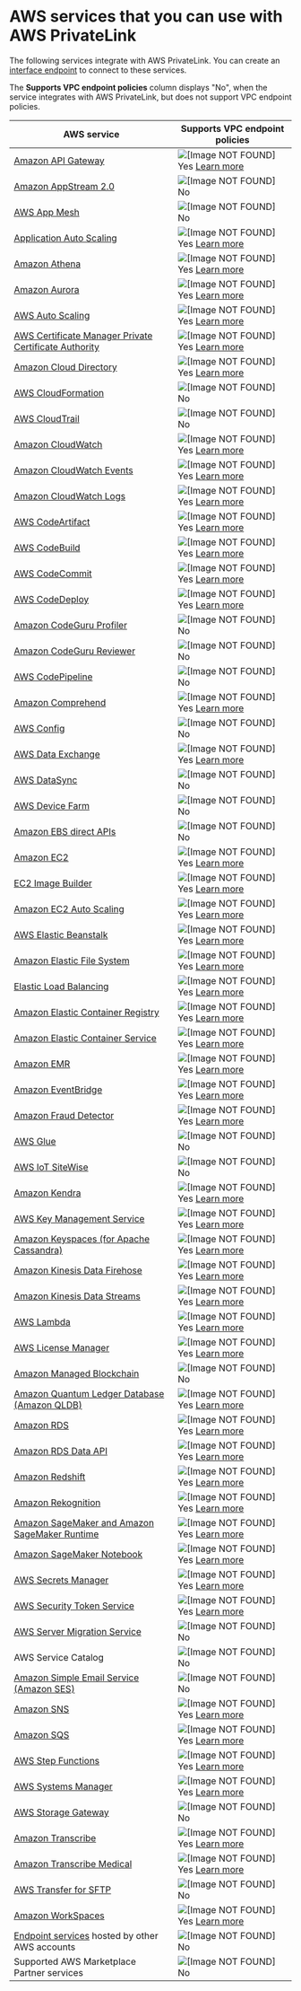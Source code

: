 # AWS services that you can use with AWS PrivateLink<a name="integrated-services-vpce-list"></a>

The following services integrate with AWS PrivateLink\. You can create an [interface endpoint](vpce-interface.md) to connect to these services\.

The **Supports VPC endpoint policies** column displays "No", when the service integrates with AWS PrivateLink, but does not support VPC endpoint policies\. 


| AWS service | Supports VPC endpoint policies | 
| --- | --- | 
|  [Amazon API Gateway](https://docs.aws.amazon.com/apigateway/latest/developerguide/apigateway-private-apis.html)  |   ![\[Image NOT FOUND\]](http://docs.aws.amazon.com/vpc/latest/userguide/images/icon-yes.png) Yes  [Learn more](https://docs.aws.amazon.com/apigateway/latest/developerguide/apigateway-vpc-endpoint-policies.html)  | 
|  [Amazon AppStream 2\.0](https://docs.aws.amazon.com/appstream2/latest/developerguide/creating-streaming-from-interface-vpc-endpoints.html)  |   ![\[Image NOT FOUND\]](http://docs.aws.amazon.com/vpc/latest/userguide/images/icon-no.png) No   | 
|  [AWS App Mesh](https://docs.aws.amazon.com/app-mesh/latest/userguide/vpc-endpoints.html)  |   ![\[Image NOT FOUND\]](http://docs.aws.amazon.com/vpc/latest/userguide/images/icon-no.png) No   | 
|  [Application Auto Scaling](https://docs.aws.amazon.com/autoscaling/application/userguide/application-auto-scaling-vpc-endpoints.html)  |   ![\[Image NOT FOUND\]](http://docs.aws.amazon.com/vpc/latest/userguide/images/icon-yes.png) Yes  [Learn more](https://docs.aws.amazon.com/autoscaling/application/userguide/application-auto-scaling-vpc-endpoints.html)  | 
|  [Amazon Athena](https://docs.aws.amazon.com/athena/latest/ug/interface-vpc-endpoint.html)  |   ![\[Image NOT FOUND\]](http://docs.aws.amazon.com/vpc/latest/userguide/images/icon-yes.png) Yes  [Learn more](https://docs.aws.amazon.com/athena/latest/ug/interface-vpc-endpoint.html#api-private-link-policy)  | 
|  [Amazon Aurora](https://docs.aws.amazon.com/AmazonRDS/latest/AuroraUserGuide/vpc-interface-endpoints.html)  |   ![\[Image NOT FOUND\]](http://docs.aws.amazon.com/vpc/latest/userguide/images/icon-yes.png) Yes  [Learn more](https://docs.aws.amazon.com/AmazonRDS/latest/AuroraUserGuide/vpc-interface-endpoints.html)  | 
|  [AWS Auto Scaling](https://docs.aws.amazon.com/autoscaling/plans/userguide/aws-auto-scaling-vpc-endpoints.html)  |   ![\[Image NOT FOUND\]](http://docs.aws.amazon.com/vpc/latest/userguide/images/icon-yes.png) Yes  [Learn more](https://docs.aws.amazon.com/autoscaling/plans/userguide/aws-auto-scaling-vpc-endpoints.html)  | 
|  [AWS Certificate Manager Private Certificate Authority](https://docs.aws.amazon.com/acm-pca/latest/userguide/vpc-endpoints.html)  |   ![\[Image NOT FOUND\]](http://docs.aws.amazon.com/vpc/latest/userguide/images/icon-yes.png) Yes  [Learn more](https://docs.aws.amazon.com/acm-pca/latest/userguide/vpc-endpoints.html#api-private-link-policy)  | 
|  [Amazon Cloud Directory](https://docs.aws.amazon.com/clouddirectory/latest/developerguide/getting_started_using_vpc_endpoints.html)  |   ![\[Image NOT FOUND\]](http://docs.aws.amazon.com/vpc/latest/userguide/images/icon-yes.png) Yes  [Learn more](https://docs.aws.amazon.com/clouddirectory/latest/developerguide/getting_started_using_vpc_endpoints.html#vpc_endpoints_create)  | 
|  [AWS CloudFormation](https://docs.aws.amazon.com/AWSCloudFormation/latest/UserGuide/cfn-vpce-bucketnames.html)  |   ![\[Image NOT FOUND\]](http://docs.aws.amazon.com/vpc/latest/userguide/images/icon-no.png) No   | 
|  [AWS CloudTrail](https://docs.aws.amazon.com/awscloudtrail/latest/userguide/cloudtrail-and-interface-VPC.html)  |   ![\[Image NOT FOUND\]](http://docs.aws.amazon.com/vpc/latest/userguide/images/icon-no.png) No   | 
|  [Amazon CloudWatch](https://docs.aws.amazon.com/AmazonCloudWatch/latest/monitoring/cloudwatch-and-interface-VPC.html)  |   ![\[Image NOT FOUND\]](http://docs.aws.amazon.com/vpc/latest/userguide/images/icon-yes.png) Yes  [Learn more](https://docs.aws.amazon.com/AmazonCloudWatch/latest/monitoring/cloudwatch-and-interface-VPC.html)  | 
|  [Amazon CloudWatch Events](https://docs.aws.amazon.com/AmazonCloudWatch/latest/events/cloudwatch-events-and-interface-VPC.html)  |   ![\[Image NOT FOUND\]](http://docs.aws.amazon.com/vpc/latest/userguide/images/icon-yes.png) Yes  [Learn more](https://docs.aws.amazon.com/AmazonCloudWatch/latest/events/cloudwatch-events-and-interface-VPC.html#CloudWatchEvents-VPC-endpoint-policy)  | 
|  [Amazon CloudWatch Logs](https://docs.aws.amazon.com/AmazonCloudWatch/latest/logs/cloudwatch-logs-and-interface-VPC.html)  |   ![\[Image NOT FOUND\]](http://docs.aws.amazon.com/vpc/latest/userguide/images/icon-yes.png) Yes  [Learn more](https://docs.aws.amazon.com/AmazonCloudWatch/latest/logs/cloudwatch-logs-and-interface-VPC.html#CloudWatchLogs-VPC-endpoint-policy)  | 
|  [AWS CodeArtifact](https://docs.aws.amazon.com/codeartifact/latest/ug/vpc-endpoints.html)  |   ![\[Image NOT FOUND\]](http://docs.aws.amazon.com/vpc/latest/userguide/images/icon-yes.png) Yes  [Learn more](https://docs.aws.amazon.com/codeartifact/latest/ug/create-vpc-endpoint-policy.html)  | 
|  [AWS CodeBuild](https://docs.aws.amazon.com/codebuild/latest/userguide/use-vpc-endpoints-with-codebuild.html)  |   ![\[Image NOT FOUND\]](http://docs.aws.amazon.com/vpc/latest/userguide/images/icon-yes.png) Yes  [Learn more](https://docs.aws.amazon.com/codebuild/latest/userguide/use-vpc-endpoints-with-codebuild.html#creating-vpc-endpoint-policy)  | 
|  [AWS CodeCommit](https://docs.aws.amazon.com/codecommit/latest/userguide/codecommit-and-interface-VPC.html)  |   ![\[Image NOT FOUND\]](http://docs.aws.amazon.com/vpc/latest/userguide/images/icon-yes.png) Yes  [Learn more](https://docs.aws.amazon.com/codecommit/latest/userguide/codecommit-and-interface-VPC.html#create-vpc-endpoint-policy-for-codecommit)  | 
|  [AWS CodeDeploy](https://docs.aws.amazon.com/codedeploy/latest/userguide/vpc-endpoints.html)  |   ![\[Image NOT FOUND\]](http://docs.aws.amazon.com/vpc/latest/userguide/images/icon-yes.png) Yes  [Learn more](https://docs.aws.amazon.com/codedeploy/latest/userguide/vpc-endpoints.html#vpc-codedeploy-agent-configuration)  | 
|  [Amazon CodeGuru Profiler](https://docs.aws.amazon.com/codeguru/latest/profiler-ug/private-link.html)  |   ![\[Image NOT FOUND\]](http://docs.aws.amazon.com/vpc/latest/userguide/images/icon-no.png) No   | 
|  [Amazon CodeGuru Reviewer](https://docs.aws.amazon.com/codeguru/latest/reviewer-ug/vpc-interface-endpoints.html)  |   ![\[Image NOT FOUND\]](http://docs.aws.amazon.com/vpc/latest/userguide/images/icon-no.png) No   | 
|  [AWS CodePipeline](https://docs.aws.amazon.com/codepipeline/latest/userguide/vpc-support.html#use-vpc-endpoints-with-codepipeline)  |   ![\[Image NOT FOUND\]](http://docs.aws.amazon.com/vpc/latest/userguide/images/icon-no.png) No   | 
|  [Amazon Comprehend](https://docs.aws.amazon.com/comprehend/latest/dg/vpc-interface-endpoints.html)  |   ![\[Image NOT FOUND\]](http://docs.aws.amazon.com/vpc/latest/userguide/images/icon-yes.png) Yes  [Learn more](https://docs.aws.amazon.com/comprehend/latest/dg/vpc-interface-endpoints.html)  | 
|  [AWS Config](https://docs.aws.amazon.com/config/latest/developerguide/config-VPC-endpoints.html)  |  ![\[Image NOT FOUND\]](http://docs.aws.amazon.com/vpc/latest/userguide/images/icon-no.png) No  | 
|  [AWS Data Exchange](https://docs.aws.amazon.com/data-exchange/latest/userguide/vpc-interface-endpoints.html)  |   ![\[Image NOT FOUND\]](http://docs.aws.amazon.com/vpc/latest/userguide/images/icon-yes.png) Yes  [Learn more](https://docs.aws.amazon.com/data-exchange/latest/userguide/vpc-interface-endpoints.html#vpc-endpoint-policy)  | 
|  [AWS DataSync](https://docs.aws.amazon.com/datasync/latest/userguide/datasync-in-vpc.html)  |   ![\[Image NOT FOUND\]](http://docs.aws.amazon.com/vpc/latest/userguide/images/icon-no.png) No   | 
|  [AWS Device Farm](https://docs.aws.amazon.com/devicefarm/latest/developerguide/amazon-vpc-endpoints.html)  |  ![\[Image NOT FOUND\]](http://docs.aws.amazon.com/vpc/latest/userguide/images/icon-no.png) No  | 
|  [Amazon EBS direct APIs](https://docs.aws.amazon.com/AWSEC2/latest/UserGuide/ebs-apis-vpc-endpoints.html)  |  ![\[Image NOT FOUND\]](http://docs.aws.amazon.com/vpc/latest/userguide/images/icon-no.png) No  | 
|  [Amazon EC2](https://docs.aws.amazon.com/AWSEC2/latest/UserGuide/interface-vpc-endpoints.html)  |   ![\[Image NOT FOUND\]](http://docs.aws.amazon.com/vpc/latest/userguide/images/icon-yes.png) Yes  [Learn more](https://docs.aws.amazon.com/AWSEC2/latest/UserGuide/interface-vpc-endpoints.html#endpoint-policy)  | 
|  [EC2 Image Builder](https://docs.aws.amazon.com/imagebuilder/latest/userguide/vpc-interface-endpoints.html)  |   ![\[Image NOT FOUND\]](http://docs.aws.amazon.com/vpc/latest/userguide/images/icon-yes.png) Yes  [Learn more](https://docs.aws.amazon.com/imagebuilder/latest/userguide/vpc-interface-endpoints.html#vpc-endpoint-policy)  | 
|  [Amazon EC2 Auto Scaling](https://docs.aws.amazon.com/autoscaling/ec2/userguide/ec2-auto-scaling-vpc-endpoints.html)  |   ![\[Image NOT FOUND\]](http://docs.aws.amazon.com/vpc/latest/userguide/images/icon-yes.png) Yes  [Learn more](https://docs.aws.amazon.com/autoscaling/ec2/userguide/ec2-auto-scaling-vpc-endpoints.html)  | 
|  [AWS Elastic Beanstalk](https://docs.aws.amazon.com/elasticbeanstalk/latest/dg/vpc-vpce.html)  |   ![\[Image NOT FOUND\]](http://docs.aws.amazon.com/vpc/latest/userguide/images/icon-yes.png) Yes  [Learn more](https://docs.aws.amazon.com/elasticbeanstalk/latest/dg/vpc-vpce.html#vpc-vpce.policy)  | 
|  [Amazon Elastic File System](https://docs.aws.amazon.com/efs/latest/ug/efs-vpc-endpoints.html)  |   ![\[Image NOT FOUND\]](http://docs.aws.amazon.com/vpc/latest/userguide/images/icon-yes.png) Yes  [Learn more](https://docs.aws.amazon.com/efs/latest/ug/efs-vpc-endpoints.html#create-vpce-policy-efs)  | 
|  [Elastic Load Balancing](https://docs.aws.amazon.com/elasticloadbalancing/latest/userguide/load-balancer-vpc-endpoints.html)  |   ![\[Image NOT FOUND\]](http://docs.aws.amazon.com/vpc/latest/userguide/images/icon-yes.png) Yes  [Learn more](https://docs.aws.amazon.com/elasticloadbalancing/latest/userguide/load-balancer-vpc-endpoints.html#create-vpce-policy-elb)  | 
|  [Amazon Elastic Container Registry](https://docs.aws.amazon.com/AmazonECR/latest/userguide/vpc-endpoints.html)  |   ![\[Image NOT FOUND\]](http://docs.aws.amazon.com/vpc/latest/userguide/images/icon-yes.png) Yes  [Learn more](https://docs.aws.amazon.com/AmazonECR/latest/userguide/vpc-endpoints.html#ecr-vpc-endpoint-policy)  | 
|  [Amazon Elastic Container Service](https://docs.aws.amazon.com/AmazonECS/latest/developerguide/vpc-endpoints.html)  |   ![\[Image NOT FOUND\]](http://docs.aws.amazon.com/vpc/latest/userguide/images/icon-yes.png) Yes  [Learn more](https://docs.aws.amazon.com/AmazonECS/latest/developerguide/vpc-endpoints.html#vpc-endpoint-policy)  | 
|  [Amazon EMR](https://docs.aws.amazon.com/emr/latest/ManagementGuide/interface-vpc-endpoint.html)  |   ![\[Image NOT FOUND\]](http://docs.aws.amazon.com/vpc/latest/userguide/images/icon-yes.png) Yes  [Learn more](https://docs.aws.amazon.com/emr/latest/ManagementGuide/interface-vpc-endpoint.html#api-private-link-policy)  | 
|  [Amazon EventBridge](https://docs.aws.amazon.com/eventbridge/latest/userguide/eventbridge-and-interface-VPC.html)  |   ![\[Image NOT FOUND\]](http://docs.aws.amazon.com/vpc/latest/userguide/images/icon-yes.png) Yes  [Learn more](https://docs.aws.amazon.com/AmazonCloudWatch/latest/events/cloudwatch-events-and-interface-VPC.html#CloudWatchEvents-VPC-endpoint-policy)  | 
|  [Amazon Fraud Detector](https://docs.aws.amazon.com/frauddetector/latest/ug/vpc-interface-endpoints.html)  |   ![\[Image NOT FOUND\]](http://docs.aws.amazon.com/vpc/latest/userguide/images/icon-yes.png) Yes  [Learn more](https://docs.aws.amazon.com/frauddetector/latest/ug/vpc-interface-endpoints.html#vpc-endpoint-policy-create)  | 
|  [AWS Glue](https://docs.aws.amazon.com/glue/latest/dg/infrastructure-security.html)  |  ![\[Image NOT FOUND\]](http://docs.aws.amazon.com/vpc/latest/userguide/images/icon-no.png) No  | 
|  [AWS IoT SiteWise](https://docs.aws.amazon.com/iot-sitewise/latest/userguide/vpc-interface-endpoints.html)  |  ![\[Image NOT FOUND\]](http://docs.aws.amazon.com/vpc/latest/userguide/images/icon-no.png) No  | 
|  [Amazon Kendra](https://docs.aws.amazon.com/kendra/latest/dg/vpc-interface-endpoints.html)  |   ![\[Image NOT FOUND\]](http://docs.aws.amazon.com/vpc/latest/userguide/images/icon-yes.png) Yes  [Learn more](https://docs.aws.amazon.com/kendra/latest/dg/vpc-interface-endpoints.html#vpc-endpoint-policy)  | 
|  [AWS Key Management Service](https://docs.aws.amazon.com/kms/latest/developerguide/kms-vpc-endpoint.html)  |   ![\[Image NOT FOUND\]](http://docs.aws.amazon.com/vpc/latest/userguide/images/icon-yes.png) Yes  [Learn more](https://docs.aws.amazon.com/kms/latest/developerguide/kms-vpc-endpoint.html#vpce-policy)  | 
|  [Amazon Keyspaces \(for Apache Cassandra\)](https://docs.aws.amazon.com/keyspaces/latest/devguide/vpc-endpoints.html)  |   ![\[Image NOT FOUND\]](http://docs.aws.amazon.com/vpc/latest/userguide/images/icon-yes.png) Yes  [Learn more](https://docs.aws.amazon.com/keyspaces/latest/devguide/vpc-endpoints.html#interface-vpc-endpoints-policies)  | 
|  [Amazon Kinesis Data Firehose](https://docs.aws.amazon.com/firehose/latest/dev/vpc.html)  |   ![\[Image NOT FOUND\]](http://docs.aws.amazon.com/vpc/latest/userguide/images/icon-yes.png) Yes  [Learn more](https://docs.aws.amazon.com/firehose/latest/dev/vpc.html)  | 
|  [Amazon Kinesis Data Streams](https://docs.aws.amazon.com/streams/latest/dev/vpc.html)  |   ![\[Image NOT FOUND\]](http://docs.aws.amazon.com/vpc/latest/userguide/images/icon-yes.png) Yes  [Learn more](https://docs.aws.amazon.com/streams/latest/dev/vpc.html#interface-vpc-endpoints-policies)  | 
| [AWS Lambda](https://docs.aws.amazon.com/lambda/latest/dg/configuration-vpc-endpoints.html) |   ![\[Image NOT FOUND\]](http://docs.aws.amazon.com/vpc/latest/userguide/images/icon-yes.png) Yes  [Learn more](https://docs.aws.amazon.com/lambda/latest/dg/configuration-vpc-endpoints.html#vpc-endpoint-policy)  | 
|  [AWS License Manager](https://docs.aws.amazon.com/license-manager/latest/userguide/interface-vpc-endpoints.html)  |   ![\[Image NOT FOUND\]](http://docs.aws.amazon.com/vpc/latest/userguide/images/icon-yes.png) Yes  [Learn more](https://docs.aws.amazon.com/license-manager/latest/userguide/interface-vpc-endpoints.html#create-vpce-policy)  | 
|  [Amazon Managed Blockchain](https://docs.aws.amazon.com/managed-blockchain/latest/managementguide/managed-blockchain-endpoints.html)  |  ![\[Image NOT FOUND\]](http://docs.aws.amazon.com/vpc/latest/userguide/images/icon-no.png) No  | 
|  [Amazon Quantum Ledger Database \(Amazon QLDB\)](https://docs.aws.amazon.com/qldb/latest/developerguide/vpc-endpoints.html#using-interface-vpc-endpoints)  |   ![\[Image NOT FOUND\]](http://docs.aws.amazon.com/vpc/latest/userguide/images/icon-yes.png) Yes  [Learn more](https://docs.aws.amazon.com/qldb/latest/developerguide/vpc-endpoints.html#using-interface-vpc-endpoints)  | 
|  [Amazon RDS](https://docs.aws.amazon.com/AmazonRDS/latest/UserGuide/vpc-interface-endpoints.html)  |   ![\[Image NOT FOUND\]](http://docs.aws.amazon.com/vpc/latest/userguide/images/icon-yes.png) Yes  [Learn more](https://docs.aws.amazon.com/AmazonRDS/latest/UserGuide/vpc-interface-endpoints.html)  | 
|  [Amazon RDS Data API](https://docs.aws.amazon.com/AmazonRDS/latest/AuroraUserGuide/data-api.html#data-api.vpc-endpoint)  |   ![\[Image NOT FOUND\]](http://docs.aws.amazon.com/vpc/latest/userguide/images/icon-yes.png) Yes  [Learn more](https://docs.aws.amazon.com/AmazonRDS/latest/AuroraUserGuide/data-api.html#data-api.vpc-endpoint)  | 
|  [Amazon Redshift](https://docs.aws.amazon.com/redshift/latest/mgmt/security-private-link.html)  |   ![\[Image NOT FOUND\]](http://docs.aws.amazon.com/vpc/latest/userguide/images/icon-yes.png) Yes  [Learn more](https://docs.aws.amazon.com/redshift/latest/mgmt/security-private-link.html)  | 
|  [Amazon Rekognition](https://docs.aws.amazon.com/rekognition/latest/dg/vpc.html)  |   ![\[Image NOT FOUND\]](http://docs.aws.amazon.com/vpc/latest/userguide/images/icon-yes.png) Yes  [Learn more](https://docs.aws.amazon.com/rekognition/latest/dg/vpc.html#api-private-link-policy)  | 
|  [Amazon SageMaker and Amazon SageMaker Runtime](https://docs.aws.amazon.com/sagemaker/latest/dg/interface-vpc-endpoint.html)  |   ![\[Image NOT FOUND\]](http://docs.aws.amazon.com/vpc/latest/userguide/images/icon-yes.png) Yes  [Learn more](https://docs.aws.amazon.com/sagemaker/latest/dg/interface-vpc-endpoint.html#api-private-link-policy)  | 
|  [Amazon SageMaker Notebook](https://docs.aws.amazon.com/sagemaker/latest/dg/notebook-interface-endpoint.html)  |   ![\[Image NOT FOUND\]](http://docs.aws.amazon.com/vpc/latest/userguide/images/icon-yes.png) Yes  [Learn more](https://docs.aws.amazon.com/sagemaker/latest/dg/notebook-interface-endpoint.html#nbi-private-link-policy)  | 
|  [AWS Secrets Manager](https://docs.aws.amazon.com/secretsmanager/latest/userguide/vpc-endpoint-overview.html)  |   ![\[Image NOT FOUND\]](http://docs.aws.amazon.com/vpc/latest/userguide/images/icon-yes.png) Yes  [Learn more](https://docs.aws.amazon.com/secretsmanager/latest/userguide/vpc-endpoint-overview.html#vpc-endpoint-policy)  | 
|  [AWS Security Token Service](https://docs.aws.amazon.com/IAM/latest/UserGuide/id_credentials_sts_vpce.html)  |   ![\[Image NOT FOUND\]](http://docs.aws.amazon.com/vpc/latest/userguide/images/icon-yes.png) Yes  [Learn more](https://docs.aws.amazon.com/IAM/latest/UserGuide/id_credentials_sts_vpce.html)  | 
|  [AWS Server Migration Service](https://aws.amazon.com/server-migration-service)  |  ![\[Image NOT FOUND\]](http://docs.aws.amazon.com/vpc/latest/userguide/images/icon-no.png) No  | 
|  AWS Service Catalog  |  ![\[Image NOT FOUND\]](http://docs.aws.amazon.com/vpc/latest/userguide/images/icon-no.png) No  | 
|  [Amazon Simple Email Service \(Amazon SES\)](https://docs.aws.amazon.com/ses/latest/DeveloperGuide/send-email-set-up-vpc-endpoints.html)  |  ![\[Image NOT FOUND\]](http://docs.aws.amazon.com/vpc/latest/userguide/images/icon-no.png) No  | 
|  [Amazon SNS](https://docs.aws.amazon.com/sns/latest/dg/sns-vpc.html)  |   ![\[Image NOT FOUND\]](http://docs.aws.amazon.com/vpc/latest/userguide/images/icon-yes.png) Yes  [Learn more](https://docs.aws.amazon.com/sns/latest/dg/sns-internetwork-traffic-privacy.html#sns-vpc-endpoint-policy)  | 
|  [Amazon SQS](https://docs.aws.amazon.com/AWSSimpleQueueService/latest/SQSDeveloperGuide/sqs-internetwork-traffic-privacy.html#sqs-vpc-endpoints)  |   ![\[Image NOT FOUND\]](http://docs.aws.amazon.com/vpc/latest/userguide/images/icon-yes.png) Yes  [Learn more](https://docs.aws.amazon.com/AWSSimpleQueueService/latest/SQSDeveloperGuide/sqs-internetwork-traffic-privacy.html#sqs-vpc-endpoint-policy)  | 
|  [AWS Step Functions](https://docs.aws.amazon.com/step-functions/latest/dg/vpc-endpoints.html)   |   ![\[Image NOT FOUND\]](http://docs.aws.amazon.com/vpc/latest/userguide/images/icon-yes.png) Yes  [Learn more](https://docs.aws.amazon.com/step-functions/latest/dg/vpc-iam.html)  | 
|  [AWS Systems Manager](https://docs.aws.amazon.com/systems-manager/latest/userguide/sysman-setting-up-vpc.html)  |  ![\[Image NOT FOUND\]](http://docs.aws.amazon.com/vpc/latest/userguide/images/icon-yes.png) Yes  [Learn more](https://docs.aws.amazon.com/systems-manager/latest/userguide/setup-create-vpc.html#sysman-endpoint-policies)  | 
|  [AWS Storage Gateway](https://docs.aws.amazon.com/storagegateway/latest/userguide/gateway-private-link.html)  |  ![\[Image NOT FOUND\]](http://docs.aws.amazon.com/vpc/latest/userguide/images/icon-no.png) No  | 
|  [Amazon Transcribe](https://docs.aws.amazon.com/transcribe/latest/dg/vpc-interface-endpoints.html)  |   ![\[Image NOT FOUND\]](http://docs.aws.amazon.com/vpc/latest/userguide/images/icon-yes.png) Yes  [Learn more](https://docs.aws.amazon.com/transcribe/latest/dg/vpc-interface-endpoints.html#vpc-endpoint-policy)  | 
|  [Amazon Transcribe Medical](https://docs.aws.amazon.com/transcribe/latest/dg/med-vpc-interface-endpoints.html)  |   ![\[Image NOT FOUND\]](http://docs.aws.amazon.com/vpc/latest/userguide/images/icon-yes.png) Yes  [Learn more](https://docs.aws.amazon.com/transcribe/latest/dg/med-vpc-interface-endpoints.html#med-vpc-endpoint-policy)  | 
|  [AWS Transfer for SFTP](https://docs.aws.amazon.com/transfer/latest/userguide/create-server-vpc.html)  |  ![\[Image NOT FOUND\]](http://docs.aws.amazon.com/vpc/latest/userguide/images/icon-no.png) No  | 
|  [Amazon WorkSpaces](https://docs.aws.amazon.com/workspaces/latest/adminguide/infrastructure-security.html#interface-vpc-endpoint)  |  ![\[Image NOT FOUND\]](http://docs.aws.amazon.com/vpc/latest/userguide/images/icon-no.png) Yes  [Learn more](https://docs.aws.amazon.com/workspaces/latest/adminguide/infrastructure-security.html#api-private-link-policy)  | 
|  [Endpoint services](endpoint-service.md) hosted by other AWS accounts  |  ![\[Image NOT FOUND\]](http://docs.aws.amazon.com/vpc/latest/userguide/images/icon-no.png) No  | 
|  Supported AWS Marketplace Partner services  |  ![\[Image NOT FOUND\]](http://docs.aws.amazon.com/vpc/latest/userguide/images/icon-no.png) No  | 